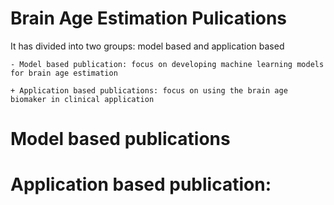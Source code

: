 # Brain Age Estimation Pulications 
It has divided into two groups: model based and application based

```
- Model based publication: focus on developing machine learning models for brain age estimation

+ Application based publications: focus on using the brain age biomaker in clinical application
```

# Model based publications

# Application based publication:


